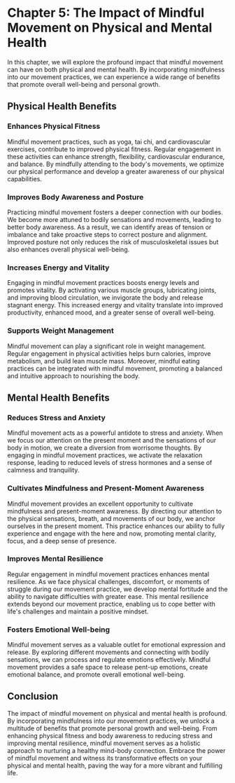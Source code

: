 Chapter 5: The Impact of Mindful Movement on Physical and Mental Health
=======================================================================

In this chapter, we will explore the profound impact that mindful movement can have on both physical and mental health. By incorporating mindfulness into our movement practices, we can experience a wide range of benefits that promote overall well-being and personal growth.

Physical Health Benefits
------------------------

### Enhances Physical Fitness

Mindful movement practices, such as yoga, tai chi, and cardiovascular exercises, contribute to improved physical fitness. Regular engagement in these activities can enhance strength, flexibility, cardiovascular endurance, and balance. By mindfully attending to the body's movements, we optimize our physical performance and develop a greater awareness of our physical capabilities.

### Improves Body Awareness and Posture

Practicing mindful movement fosters a deeper connection with our bodies. We become more attuned to bodily sensations and movements, leading to better body awareness. As a result, we can identify areas of tension or imbalance and take proactive steps to correct posture and alignment. Improved posture not only reduces the risk of musculoskeletal issues but also enhances overall physical well-being.

### Increases Energy and Vitality

Engaging in mindful movement practices boosts energy levels and promotes vitality. By activating various muscle groups, lubricating joints, and improving blood circulation, we invigorate the body and release stagnant energy. This increased energy and vitality translate into improved productivity, enhanced mood, and a greater sense of overall well-being.

### Supports Weight Management

Mindful movement can play a significant role in weight management. Regular engagement in physical activities helps burn calories, improve metabolism, and build lean muscle mass. Moreover, mindful eating practices can be integrated with mindful movement, promoting a balanced and intuitive approach to nourishing the body.

Mental Health Benefits
----------------------

### Reduces Stress and Anxiety

Mindful movement acts as a powerful antidote to stress and anxiety. When we focus our attention on the present moment and the sensations of our body in motion, we create a diversion from worrisome thoughts. By engaging in mindful movement practices, we activate the relaxation response, leading to reduced levels of stress hormones and a sense of calmness and tranquility.

### Cultivates Mindfulness and Present-Moment Awareness

Mindful movement provides an excellent opportunity to cultivate mindfulness and present-moment awareness. By directing our attention to the physical sensations, breath, and movements of our body, we anchor ourselves in the present moment. This practice enhances our ability to fully experience and engage with the here and now, promoting mental clarity, focus, and a deep sense of presence.

### Improves Mental Resilience

Regular engagement in mindful movement practices enhances mental resilience. As we face physical challenges, discomfort, or moments of struggle during our movement practice, we develop mental fortitude and the ability to navigate difficulties with greater ease. This mental resilience extends beyond our movement practice, enabling us to cope better with life's challenges and maintain a positive mindset.

### Fosters Emotional Well-being

Mindful movement serves as a valuable outlet for emotional expression and release. By exploring different movements and connecting with bodily sensations, we can process and regulate emotions effectively. Mindful movement provides a safe space to release pent-up emotions, create emotional balance, and promote overall emotional well-being.

Conclusion
----------

The impact of mindful movement on physical and mental health is profound. By incorporating mindfulness into our movement practices, we unlock a multitude of benefits that promote personal growth and well-being. From enhancing physical fitness and body awareness to reducing stress and improving mental resilience, mindful movement serves as a holistic approach to nurturing a healthy mind-body connection. Embrace the power of mindful movement and witness its transformative effects on your physical and mental health, paving the way for a more vibrant and fulfilling life.
